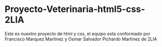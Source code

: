 # Proyecto-Veterinaria-html5-css-2LIA
Este es nuestro proyecto de html y css, el equipo esta conformado por Francisco Marquez Martinez y Osmar Salvador Pichardo Martinez de 2LIA 
